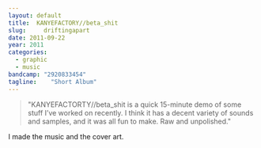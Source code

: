 ```yaml
---
layout: default
title:  KANYEFACTORY//beta_shit
slug:     driftingapart
date: 2011-09-22
year: 2011
categories:
  - graphic
  - music
bandcamp: "2920833454"
tagline:    "Short Album"
---
```

> "KANYEFACTORTY//beta_shit is a quick 15-minute demo of some stuff I’ve worked on recently. I think it has a decent variety of sounds and samples, and it was all fun to make. Raw and unpolished."

I made the music and the cover art.
